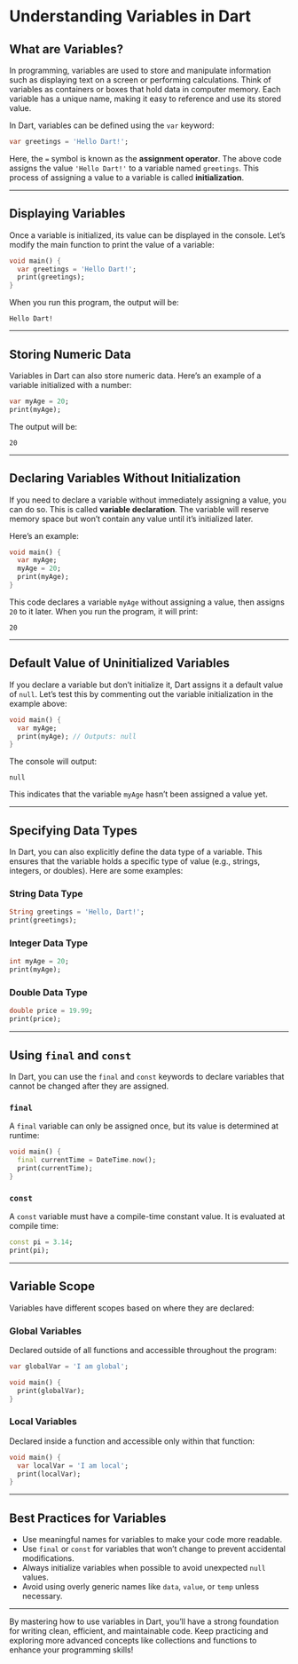 # Understanding Variables in Dart

## What are Variables?
In programming, variables are used to store and manipulate information such as displaying text on a screen or performing calculations. Think of variables as containers or boxes that hold data in computer memory. Each variable has a unique name, making it easy to reference and use its stored value.

In Dart, variables can be defined using the `var` keyword:

```dart
var greetings = 'Hello Dart!';
```

Here, the `=` symbol is known as the **assignment operator**. The above code assigns the value `'Hello Dart!'` to a variable named `greetings`. This process of assigning a value to a variable is called **initialization**.

---

## Displaying Variables
Once a variable is initialized, its value can be displayed in the console. Let’s modify the main function to print the value of a variable:

```dart
void main() {
  var greetings = 'Hello Dart!';
  print(greetings);
}
```

When you run this program, the output will be:

```
Hello Dart!
```

---

## Storing Numeric Data
Variables in Dart can also store numeric data. Here’s an example of a variable initialized with a number:

```dart
var myAge = 20;
print(myAge);
```

The output will be:

```
20
```

---

## Declaring Variables Without Initialization
If you need to declare a variable without immediately assigning a value, you can do so. This is called **variable declaration**. The variable will reserve memory space but won’t contain any value until it’s initialized later.

Here’s an example:

```dart
void main() {
  var myAge;
  myAge = 20;
  print(myAge);
}
```

This code declares a variable `myAge` without assigning a value, then assigns `20` to it later. When you run the program, it will print:

```
20
```

---

## Default Value of Uninitialized Variables
If you declare a variable but don’t initialize it, Dart assigns it a default value of `null`. Let’s test this by commenting out the variable initialization in the example above:

```dart
void main() {
  var myAge;
  print(myAge); // Outputs: null
}
```

The console will output:

```
null
```

This indicates that the variable `myAge` hasn’t been assigned a value yet.

---

## Specifying Data Types
In Dart, you can also explicitly define the data type of a variable. This ensures that the variable holds a specific type of value (e.g., strings, integers, or doubles). Here are some examples:

### String Data Type
```dart
String greetings = 'Hello, Dart!';
print(greetings);
```

### Integer Data Type
```dart
int myAge = 20;
print(myAge);
```

### Double Data Type
```dart
double price = 19.99;
print(price);
```

---

## Using `final` and `const`
In Dart, you can use the `final` and `const` keywords to declare variables that cannot be changed after they are assigned.

### `final`
A `final` variable can only be assigned once, but its value is determined at runtime:

```dart
void main() {
  final currentTime = DateTime.now();
  print(currentTime);
}
```

### `const`
A `const` variable must have a compile-time constant value. It is evaluated at compile time:

```dart
const pi = 3.14;
print(pi);
```

---

## Variable Scope
Variables have different scopes based on where they are declared:

### Global Variables
Declared outside of all functions and accessible throughout the program:

```dart
var globalVar = 'I am global';

void main() {
  print(globalVar);
}
```

### Local Variables
Declared inside a function and accessible only within that function:

```dart
void main() {
  var localVar = 'I am local';
  print(localVar);
}
```

---

## Best Practices for Variables
- Use meaningful names for variables to make your code more readable.
- Use `final` or `const` for variables that won’t change to prevent accidental modifications.
- Always initialize variables when possible to avoid unexpected `null` values.
- Avoid using overly generic names like `data`, `value`, or `temp` unless necessary.

---

By mastering how to use variables in Dart, you’ll have a strong foundation for writing clean, efficient, and maintainable code. Keep practicing and exploring more advanced concepts like collections and functions to enhance your programming skills!

